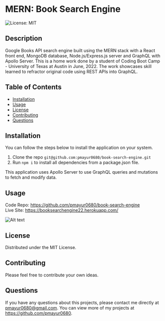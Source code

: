 # MERN: Book Search Engine

![License: MIT](https://img.shields.io/badge/License-MIT-yellow.svg)

## Description

Google Books API search engine built using the MERN stack with a React front end, MongoDB database, Node.js/Express.js server and GraphQL with Apollo Server. This is a home work done by a student of Coding Boot Camp - University of Texas at Austin in June, 2022. The work showcases skill learned to refractor original code using REST APIs into GraphQL.

## Table of Contents

- [Installation](#installation)
- [Usage](#usage)
- [License](#license)
- [Contributing](#contributing)
- [Questions](#questions)

## Installation

You can follow the steps below to install the application on your system.

1. Clone the repo
   `git@github.com:pmayur0680/book-search-engine.git`
2. Run `npm i` to install all dependencies from a package.json file.

This application uses Apollo Server to use GraphQL queries and mutations to fetch and modify data.

## Usage

Code Repo: https://github.com/pmayur0680/book-search-engine<br>
Live Site: https://booksearchengine22.herokuapp.com/

![Alt text](https://user-images.githubusercontent.com/101486770/171980722-63d142ca-45f1-4413-9716-80e1ffbb4d2b.png?raw=true "Book Search Engine")

## License

Distributed under the MIT License.

## Contributing

Please feel free to contribute your own ideas.

## Questions

If you have any questions about this projects, please contact me directly at pmayur0680@gmail.com. You can view more of my projects at https://github.com/pmayur0680.
